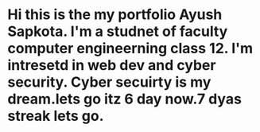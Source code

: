 # Hi this is the my portfolio Ayush Sapkota. I'm a studnet of faculty computer engineerning class 12. I'm intresetd in web dev and cyber security. Cyber secuirty is my dream.lets go itz 6 day now.7 dyas streak lets go.
